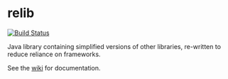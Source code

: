 # relib

[![Build Status](https://travis-ci.org/TroyHisted/relib.svg?branch=master)](https://travis-ci.org/TroyHisted/relib)

Java library containing simplified versions of other libraries, re-written to reduce reliance on frameworks.

See the [wiki](https://github.com/TroyHisted/relib/wiki) for documentation.
